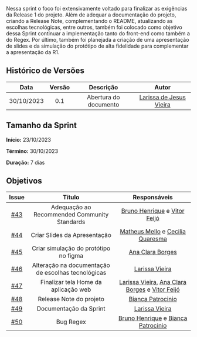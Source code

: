Nessa sprint o foco foi extensivamente voltado para finalizar as exigências da Release 1 do projeto. Além de adequar a documentação do projeto, criando a Release Note, complementando o README, atualizando as escolhas tecnológicas, entre outros, também foi colocado como objetivo dessa Sprint continuar a implementação tanto do front-end como também a do Regex. Por último, também foi planejada a criação de uma apresentação de slides e da simulação do protótipo de alta fidelidade para complementar a apresentação da R1. 

## Histórico de Versões

|    Data    | Versão |       Descrição       |      Autor      |
| :--------: | :----: | :-------------------: | :-------------: |
| 30/10/2023 |  0.1   | Abertura do documento | [Larissa de Jesus Vieira](https://github.com/VieiraLaris)|

## Tamanho da Sprint

**Início:**  23/10/2023

**Término:** 30/10/2023

**Duração:** 7 dias

## Objetivos

|                          Issue                           |              Título               |                    Responsáveis                     |
| :------------------------------------------------------: | :-------------------------------: | :-------------------------------------------------: |
| [#43](https://github.com/unb-mds/2023-2-Squad08/issues/43)| Adequação ao Recommended Community Standards | [Bruno Henrique](https://github.com/bdebatata) e [Vitor Feijó](https://github.com/vitorfleonardo) |
| [#44](https://github.com/unb-mds/2023-2-Squad08/issues/44)| Criar Slides da Apresentação | [Matheus Mello](https://github.com/matheusbmello) e [Cecilia Quaresma](https://github.com/cqcoding) |
| [#45](https://github.com/unb-mds/2023-2-Squad08/issues/45)| Criar simulação do protótipo no figma  | [Ana Clara Borges](https://github.com/anabborges) |
| [#46](https://github.com/unb-mds/2023-2-Squad08/issues/46)| Alteração na documentação de escolhas tecnológicas | [Larissa Vieira](https://github.com/VieiraLaris) |
| [#47](https://github.com/unb-mds/2023-2-Squad08/issues/47)| Finalizar tela Home da aplicação web | [Larissa Vieira](https://github.com/VieiraLaris), [Ana Clara Borges](https://github.com/anabborges) e [Vitor Feijó](https://github.com/vitorfleonardo) |
| [#48](https://github.com/unb-mds/2023-2-Squad08/issues/48)| Release Note do projeto  | [Bianca Patrocinio](https://github.com/BiancaPatrocinio7) |
| [#49](https://github.com/unb-mds/2023-2-Squad08/issues/49)| Documentação da Sprint | [Larissa Vieira](https://github.com/VieiraLaris) |
| [#50](https://github.com/unb-mds/2023-2-Squad08/issues/50)| Bug Regex | [Bruno Henrique](https://github.com/bdebatata) e [Bianca Patrocinio](https://github.com/BiancaPatrocinio7) |

